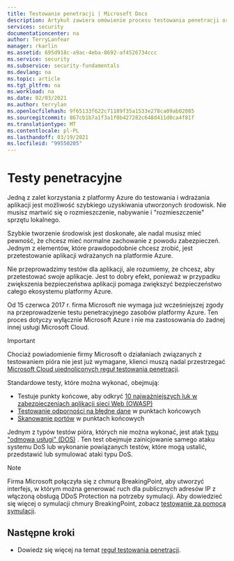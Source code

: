 ```yaml
---
title: Testowanie penetracji | Microsoft Docs
description: Artykuł zawiera omówienie procesu testowania penetracji oraz sposób wykonywania testu pióra względem aplikacji działającej w infrastrukturze platformy Azure.
services: security
documentationcenter: na
author: TerryLanfear
manager: rkarlin
ms.assetid: 695d918c-a9ac-4eba-8692-af4526734ccc
ms.service: security
ms.subservice: security-fundamentals
ms.devlang: na
ms.topic: article
ms.tgt_pltfrm: na
ms.workload: na
ms.date: 02/03/2021
ms.author: terrylan
ms.openlocfilehash: 9f65133f622c71189f35a1533e278ca09ab02085
ms.sourcegitcommit: 867cb1b7a1f3a1f0b427282c648d411d0ca4f81f
ms.translationtype: MT
ms.contentlocale: pl-PL
ms.lasthandoff: 03/19/2021
ms.locfileid: "99550205"
---
```

# <a name="penetration-testing"></a>Testy penetracyjne

Jedną z zalet korzystania z platformy Azure do testowania i wdrażania aplikacji jest możliwość szybkiego uzyskiwania utworzonych środowisk. Nie musisz martwić się o rozmieszczenie, nabywanie i "rozmieszczenie" sprzętu lokalnego.

Szybkie tworzenie środowisk jest doskonałe, ale nadal musisz mieć pewność, że chcesz mieć normalne zachowanie z powodu zabezpieczeń. Jednym z elementów, które prawdopodobnie chcesz zrobić, jest przetestowanie aplikacji wdrażanych na platformie Azure.

Nie przeprowadzimy testów dla aplikacji, ale rozumiemy, że chcesz, aby przetestować swoje aplikacje. Jest to dobry efekt, ponieważ w przypadku zwiększenia bezpieczeństwa aplikacji pomaga zwiększyć bezpieczeństwo całego ekosystemu platformy Azure.

Od 15 czerwca 2017 r. firma Microsoft nie wymaga już wcześniejszej zgody na przeprowadzenie testu penetracyjnego zasobów platformy Azure. Ten proces dotyczy wyłącznie Microsoft Azure i nie ma zastosowania do żadnej innej usługi Microsoft Cloud.

>[!IMPORTANT]
>Chociaż powiadomienie firmy Microsoft o działaniach związanych z testowaniem pióra nie jest już wymagane, klienci muszą nadal przestrzegać [Microsoft Cloud ujednoliconych reguł testowania penetracji](https://technet.microsoft.com/mt784683).

Standardowe testy, które można wykonać, obejmują:

* Testuje punkty końcowe, aby odkryć [10 najważniejszych luk w zabezpieczeniach aplikacji sieci Web (OWASP)](https://www.owasp.org/index.php/Category:OWASP_Top_Ten_Project)
* [Testowanie odporności na błędne dane](https://cloudblogs.microsoft.com/microsoftsecure/2007/09/20/fuzz-testing-at-microsoft-and-the-triage-process/) w punktach końcowych
* [Skanowanie portów](https://en.wikipedia.org/wiki/Port_scanner) w punktach końcowych

Jednym z typów testów pióra, których nie można wykonać, jest atak [typu "odmowa usługi" (DOS)](https://en.wikipedia.org/wiki/Denial-of-service_attack) . Ten test obejmuje zainicjowanie samego ataku systemu DoS lub wykonanie powiązanych testów, które mogą ustalić, przedstawić lub symulować ataki typu DoS.

>[!Note]
>Firma Microsoft połączyła się z chmurą BreakingPoint, aby utworzyć interfejs, w którym można generować ruch dla publicznych adresów IP z włączoną obsługą DDoS Protection na potrzeby symulacji. Aby dowiedzieć się więcej o symulacji chmury BreakingPoint, zobacz [testowanie za pomocą symulacji](../../ddos-protection/test-through-simulations.md).

## <a name="next-steps"></a>Następne kroki

* Dowiedz się więcej na temat [reguł testowania penetracji](https://www.microsoft.com/msrc/pentest-rules-of-engagement?rtc=2).

